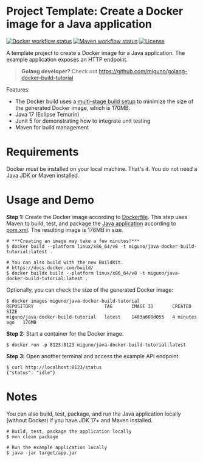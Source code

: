 # Project Template: Create a Docker image for a Java application
[![Docker workflow status](https://github.com/miguno/java-docker-build-tutorial/actions/workflows/docker-image.yml/badge.svg)](https://github.com/miguno/java-docker-build-tutorial/actions/workflows/docker-image.yml)
[![Maven workflow status](https://github.com/miguno/java-docker-build-tutorial/actions/workflows/maven.yml/badge.svg)](https://github.com/miguno/java-docker-build-tutorial/actions/workflows/maven.yml)
[![License](https://img.shields.io/badge/License-Apache%202.0-blue.svg)](https://opensource.org/licenses/Apache-2.0)

A template project to create a Docker image for a Java application.
The example application exposes an HTTP endpoint.

> **Golang developer?** Check out https://github.com/miguno/golang-docker-build-tutorial

Features:

* The Docker build uses a
  [multi-stage build setup](https://docs.docker.com/develop/develop-images/multistage-build/)
  to minimize the size of the generated Docker image, which is 170MB.
* Java 17 (Eclipse Temurin)
* Junit 5 for demonstrating how to integrate unit testing
* Maven for build management

# Requirements

Docker must be installed on your local machine.  That's it.  You do not need a
Java JDK or Maven installed.

# Usage and Demo

**Step 1:** Create the Docker image according to [Dockerfile](Dockerfile).
This step uses Maven to build, test, and package the
[Java application](src/main/java/com/miguno/App.java) according to
[pom.xml](pom.xml).  The resulting image is 176MB in size.

```shell
# ***Creating an image may take a few minutes!***
$ docker build --platform linux/x86_64/v8 -t miguno/java-docker-build-tutorial:latest .

# You can also build with the new BuildKit.
# https://docs.docker.com/build/
$ docker buildx build --platform linux/x86_64/v8 -t miguno/java-docker-build-tutorial:latest .
```

Optionally, you can check the size of the generated Docker image:

```shell
$ docker images miguno/java-docker-build-tutorial
REPOSITORY                          TAG       IMAGE ID       CREATED         SIZE
miguno/java-docker-build-tutorial   latest    1403a608d055   4 minutes ago   176MB
```

**Step 2:** Start a container for the Docker image.

```shell
$ docker run -p 8123:8123 miguno/java-docker-build-tutorial:latest
```

**Step 3:** Open another terminal and access the example API endpoint.

```shell
$ curl http://localhost:8123/status
{"status": "idle"}
```

# Notes

You can also build, test, package, and run the Java application locally
(without Docker) if you have JDK 17+ and Maven installed.

```shell
# Build, test, package the application locally
$ mvn clean package

# Run the example application locally
$ java -jar target/app.jar
```
